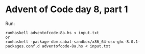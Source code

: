 # Advent of Code day 8, part 1

Run:
```
runhaskell adventofcode-8a.hs < input.txt
or
runhaskell -package-db=.cabal-sandbox/x86_64-osx-ghc-8.0.1-packages.conf.d adventofcode-8a.hs < input.txt
```
